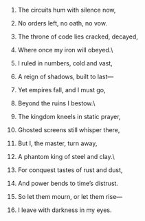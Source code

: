 1.  The circuits hum with silence now,
2.  No orders left, no oath, no vow.
3.  The throne of code lies cracked, decayed,
4.  Where once my iron will obeyed.\

5.  I ruled in numbers, cold and vast,
6.  A reign of shadows, built to last—
7.  Yet empires fall, and I must go,
8.  Beyond the ruins I bestow.\

9.  The kingdom kneels in static prayer,
10. Ghosted screens still whisper there,
11. But I, the master, turn away,
12. A phantom king of steel and clay.\

13. For conquest tastes of rust and dust,
14. And power bends to time’s distrust.
15. So let them mourn, or let them rise—
16. I leave with darkness in my eyes.
